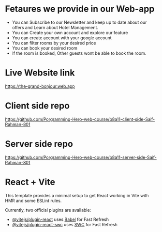 # Fetaures we provide in our Web-app
 + You can Subscribe to our Newsletter and keep up to date about our offers and Learn about Hotel Management.
 + You can Create your own account and explore our feature
 + You can create account with your google account
 + You can filter rooms by your desired price
 + You can book your desired room
 + If the room is booked, Other guests wont be able to book the room.


# Live Website link
https://the-grand-bonjour.web.app

# Client side repo
https://github.com/Porgramming-Hero-web-course/b8a11-client-side-Saif-Rahman-801

# Server side repo
https://github.com/Porgramming-Hero-web-course/b8a11-server-side-Saif-Rahman-801


# React + Vite

This template provides a minimal setup to get React working in Vite with HMR and some ESLint rules.

Currently, two official plugins are available:

- [@vitejs/plugin-react](https://github.com/vitejs/vite-plugin-react/blob/main/packages/plugin-react/README.md) uses [Babel](https://babeljs.io/) for Fast Refresh
- [@vitejs/plugin-react-swc](https://github.com/vitejs/vite-plugin-react-swc) uses [SWC](https://swc.rs/) for Fast Refresh
